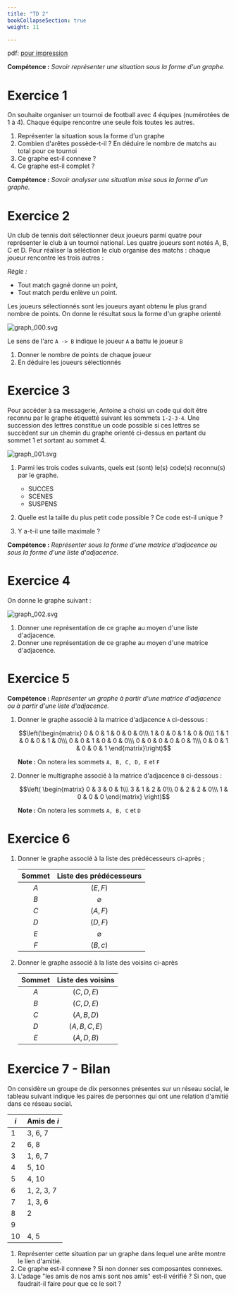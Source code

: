```yaml
---
title: "TD 2"
bookCollapseSection: true
weight: 11

---
```


pdf: [pour impression](/uploads/docnsitale/graphes/9_td_basique.pdf)

**Compétence :** _Savoir représenter une situation sous la forme d'un graphe._

# Exercice 1

On souhaite organiser un tournoi de football avec 4 équipes (numérotées de 1 à 4).
Chaque équipe rencontre une seule fois toutes les autres.

1. Représenter la situation sous la forme d'un graphe
2. Combien d'arêtes possède-t-il ? En déduire le nombre de matchs au total pour
    ce tournoi
3. Ce graphe est-il connexe ?
4. Ce graphe est-il complet ?

**Compétence :** _Savoir analyser une situation mise sous la forme d'un graphe._

# Exercice 2

Un club de tennis doit sélectionner deux joueurs parmi quatre pour représenter
le club à un tournoi national. Les quatre joueurs sont notés A, B, C et D.
Pour réaliser la séléction le club organise des matchs : chaque joueur rencontre
les trois autres :

_Règle :_ 

* Tout match gagné donne un point,
* Tout match perdu enlève un point.

Les joueurs sélectionnés sont les joueurs ayant obtenu le plus grand nombre
de points. On donne le résultat sous la forme d'un graphe orienté

![graph_000.svg](graph_000.svg)


Le sens de l'arc `A -> B` indique le joueur `A` a battu le joueur `B`

1. Donner le nombre de points de chaque joueur
2. En déduire les joueurs sélectionnés

# Exercice 3

Pour accéder à sa messagerie, Antoine a choisi un code qui doit être reconnu
par le graphe étiquetté suivant les sommets `1-2-3-4`. Une succession des lettres
constitue un code possible si ces lettres se succèdent sur un chemin du graphe
orienté ci-dessus en partant du sommet 1 et sortant au sommet 4.

![graph_001.svg](graph_001.svg)


1. Parmi les trois codes suivants, quels est (sont) le(s) code(s) reconnu(s)
    par le graphe.

    * SUCCES
    * SCENES
    * SUSPENS

2. Quelle est la taille du plus petit code possible ? Ce code est-il unique ?
3. Y a-t-il une taille maximale ?

**Compétence :** _Représenter sous la forme d'une matrice d'adjacence ou sous
la forme d'une liste d'adjacence._

# Exercice 4

On donne le graphe suivant :

![graph_002.svg](graph_002.svg)


1. Donner une représentation de ce graphe au moyen d'une liste d'adjacence.
2. Donner une représentation de ce graphe au moyen d'une matrice d'adjacence.

# Exercice 5

**Compétence :** _Représenter un graphe à partir d'une matrice d'adjacence ou à
partir d'une liste d'adjacence._

1. Donner le graphe associé à la matrice d'adjacence `A` ci-dessous :


    $$\left(\begin{matrix}
    0 & 0 & 1 & 0 & 0 & 0\\\
    1 & 0 & 0 & 1 & 0 & 0\\\
    1 & 1 & 0 & 0 & 1 & 0\\\ 
    0 & 0 & 1 & 0 & 0 & 0\\\ 
    0 & 0 & 0 & 0 & 0 & 1\\\ 
    0 & 0 & 1 & 0 & 0 & 1 
    \end{matrix}\right)$$

    **Note :** On notera les sommets `A, B, C, D, E` et `F`

2. Donner le multigraphe associé à la matrice d'adjacence `B` ci-dessous :

    $$\left(
    \begin{matrix}
    0 &  3 &  0 &  1\\\ 
    3 &  1 &  2 &  0\\\ 
    0 &  2 &  2 &  0\\\ 
    1 &  0 &  0 &  0 
    \end{matrix}
    \right)$$

    **Note :** On notera les sommets `A, B, C` et `D`

# Exercice 6

1. Donner le graphe associé à la liste des prédécesseurs ci-après ;

    | Sommet | Liste des prédécesseurs |
    |:------:|:-----------------------:|
    |   $A$  |         $(E, F)$        |
    |   $B$  |      $\varnothing$      |
    |   $C$  |         $(A, F)$        |
    |   $D$  |         $(D, F)$        |
    |   $E$  |      $\varnothing$      |
    |   $F$  |         $(B, c)$        |


2. Donner le graphe associé à la liste des voisins ci-après

    | Sommet | Liste des voisins |
    |:------:|:-----------------:|
    |   $A$  |    $(C, D, E)$    |
    |   $B$  |    $(C, D, E)$    |
    |   $C$  |    $(A, B, D)$    |
    |   $D$  |   $(A, B, C, E)$  |
    |   $E$  |    $(A, D, B)$    |

# Exercice 7 - Bilan

On considère un groupe de dix personnes présentes sur un réseau social,
le tableau suivant indique les paires de personnes qui ont une relation
d'amitié dans ce réseau social.

| $i$ | Amis de $i$ |
|-----|-------------|
| 1   | 3, 6, 7     |
| 2   | 6, 8        |
| 3   | 1, 6, 7     |
| 4   | 5, 10       |
| 5   | 4, 10       |
| 6   | 1, 2, 3, 7  |
| 7   | 1, 3, 6     |
| 8   | 2           |
| 9   |             |
| 10  | 4, 5        |

1. Représenter cette situation par un graphe dans lequel une arête montre
    le lien d'amitié.
2. Ce graphe est-il connexe ? Si non donner ses composantes connexes.
3. L'adage "les amis de nos amis sont nos amis" est-il vérifié ? Si non,
    que faudrait-il faire pour que ce le soit ?

